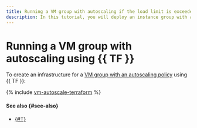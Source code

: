 ```yaml
---
title: Running a VM group with autoscaling if the load limit is exceeded via {{ TF }}.
description: In this tutorial, you will deploy an instance group with an autoscaling policy to apply if the load limit is exceeded. The VM loading will be balanced using a network load balancer.
---
```


# Running a VM group with autoscaling using {{ TF }}


To create an infrastructure for a [VM group with an autoscaling policy](index.md) using {{ TF }}:

{% include [vm-autoscale-terraform](../../../_tutorials/infrastructure/vm-autoscale-terraform.md) %}

#### See also {#see-also}

* [{#T}](console.md)